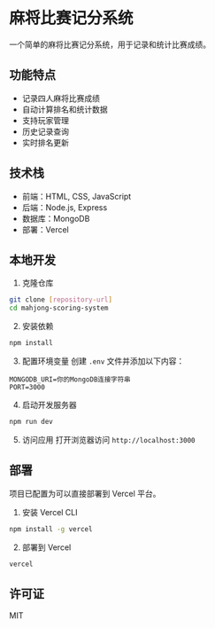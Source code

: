 # 麻将比赛记分系统

一个简单的麻将比赛记分系统，用于记录和统计比赛成绩。

## 功能特点

- 记录四人麻将比赛成绩
- 自动计算排名和统计数据
- 支持玩家管理
- 历史记录查询
- 实时排名更新

## 技术栈

- 前端：HTML, CSS, JavaScript
- 后端：Node.js, Express
- 数据库：MongoDB
- 部署：Vercel

## 本地开发

1. 克隆仓库
```bash
git clone [repository-url]
cd mahjong-scoring-system
```

2. 安装依赖
```bash
npm install
```

3. 配置环境变量
创建 `.env` 文件并添加以下内容：
```
MONGODB_URI=你的MongoDB连接字符串
PORT=3000
```

4. 启动开发服务器
```bash
npm run dev
```

5. 访问应用
打开浏览器访问 `http://localhost:3000`

## 部署

项目已配置为可以直接部署到 Vercel 平台。

1. 安装 Vercel CLI
```bash
npm install -g vercel
```

2. 部署到 Vercel
```bash
vercel
```

## 许可证

MIT 